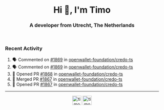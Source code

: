 <h1 align="center">Hi 👋, I'm Timo</h1>
<h3 align="center">A developer from Utrecht, The Netherlands</h3>
<br/>
<!-- https://github.com/rahuldkjain/github-profile-readme-generator --!>

<!--  <p align="left"><img src="https://github-readme-stats.vercel.app/api?username=timoglastra&show_icons=true&count_private=true&" alt="timoglastra" /></p> --!>

<!--
Github language stats
<p align="left"><img src="https://github-readme-stats.vercel.app/api/top-langs/?username=timoglastra&layout=compact" alt="timoglastra" /><p>
-->

<!-- Codestats language stats -->
<!-- <p align="left"><img src="https://codestats-readme.vercel.app/api/top-langs/?username=timoglastra&layout=compact&language_count=12" alt="timoglastra" /><p>    --!>
  
<h3>Recent Activity</h3>

<!--START_SECTION:activity-->
1. 🗣 Commented on [#1869](https://github.com/openwallet-foundation/credo-ts/issues/1869#issuecomment-2116720387) in [openwallet-foundation/credo-ts](https://github.com/openwallet-foundation/credo-ts)
2. 🗣 Commented on [#1869](https://github.com/openwallet-foundation/credo-ts/issues/1869#issuecomment-2116622559) in [openwallet-foundation/credo-ts](https://github.com/openwallet-foundation/credo-ts)
3. 💪 Opened PR [#1868](https://github.com/openwallet-foundation/credo-ts/pull/1868) in [openwallet-foundation/credo-ts](https://github.com/openwallet-foundation/credo-ts)
4. 🎉 Merged PR [#1867](https://github.com/openwallet-foundation/credo-ts/pull/1867) in [openwallet-foundation/credo-ts](https://github.com/openwallet-foundation/credo-ts)
5. 💪 Opened PR [#1867](https://github.com/openwallet-foundation/credo-ts/pull/1867) in [openwallet-foundation/credo-ts](https://github.com/openwallet-foundation/credo-ts)
<!--END_SECTION:activity-->

---

<p align="center">
<a href="https://twitter.com/timoglastra" target="blank"><img align="center" src="https://cdn.jsdelivr.net/npm/simple-icons@3.0.1/icons/twitter.svg" alt="timoglastra" height="30" width="30" /></a>
<a href="https://linkedin.com/in/timoglastra" target="blank"><img align="center" src="https://cdn.jsdelivr.net/npm/simple-icons@3.0.1/icons/linkedin.svg" alt="timoglastra" height="30" width="30" /></a>
</p>



